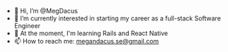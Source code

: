 - 👋 Hi, I’m @MegDacus
- 👀 I’m currently interested in starting my career as a full-stack Software Engineer
- 🌱 At the moment, I'm learning Rails and React Native
- 📫 How to reach me: megandacus.se@gmail.com 



